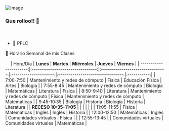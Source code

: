 ![image](https://user-images.githubusercontent.com/99674858/154787957-f672695b-fe35-4889-8484-210977db30a9.png)



### Que rolloo!! 👋
ㅤ
- 📌 PFLC
ㅤㅤㅤㅤㅤㅤㅤㅤㅤ

📅 Horario Semanal de mis Clases

ㅤ
|        Hora/Día        |             **Lunes**            |            **Martes**            |     **Miércoles**     |            **Jueves**            | **Viernes** |
|:----------------------:|:--------------------------------:|:--------------------------------:|:---------------------:|:--------------------------------:|:-----------:|
| 7:00-7:50              | Mantenimiento y redes de cómputo |              Física              |    Educación Física   |               Artes              |   Biología  |
| 7:55-8:45              | Mantenimiento y redes de cómputo |             Biología             |      Matemáticas      |            Literatura            |    Física   |
| 8:50-9:40              |            Literatura            | Mantenimiento y redes de cómputo |         Física        | Mantenimiento y redes de cómputo | Matemáticas |
| 9:45-10:35             |             Biología             |             Historia             |        Biología       |             Historia             | Literatura  |
| **RECESO 10:35-11:05** |                                  |                                  |                       |                                  |             |
| 11:05-11:55            |              Física              |            Matemáticas           |         Inglés        |              Inglés              | Historia    |
| 12:00-12:50            |            Matemáticas           |              Inglés              | Comunidades virtuales |              Física              |             |
| 12:55-13:45            |                                  |       Comunidades virtuales      | Comunidades virtuales |            Matemáticas           |           
